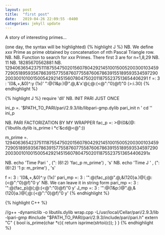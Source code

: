 ```yaml
---
layout: post
title:  "first post"
date:   2019-04-26 22:09:55 -0400
categories: jekyll update
---
```



A story of interesting primes...

(one day, the syntax will be highlighted) 
{% highlight J %}
NB. We define _xxx_ Prime as prime obtained by concatenation of nth Pascal Triangle row. 
NB. 
NB. Function to search for _xxx_ Primes. There first 3 are for n=1,8,29
NB. 11
NB. 18285670562881
NB. 1294063654237511187554750201560780429214510015005200300103459729051895935678639157755876077558760678639155189593534597290200300101001500542921451560780475020118755237513654406291
f =: 3 : '(0&,+,&0)^:y (1x)'
":@(1&p:)@".@,&'x'@(;@:(<@":"0)@f)"0 (>:i.30)
{% endhighlight %}

{% highlight J %}
require 'dll'
NB. INIT PARI JUST ONCE

ini_p =. '$PATH_TO_PARI/pari/2.9.3/lib/libpari-gmp.dylib pari_init n  ' cd ''
ini_p

NB. PARI FACTORIZATION BY MY WRAPPER
fac_p =:  >@(0&{@:('libutils.dylib is_prime i  *c'&cd@<@":))

m_prime =. 1294063654237511187554750201560780429214510015005200300103459729051895935678639157755876077558760678639155189593534597290200300101001500542921451560780475020118755237513654406291x

NB. echo 'Time Pari  ' , (": (6!:2) 'fac_p m_prime') , 's'
NB. echo 'Time J ' , (": (6!:2) '1 p: m_prime') , 's'

f =: 3 : '(0&,+,&0)^:y (1x)'
pari_mp =: 3 : '":@(fac_p)@".@,&(120}a.)@(;@:(<@":"0)@f)"0 y'
NB. We can leave it in string form
pari_mp =: 3 : '":@(fac_p)@(;@:(<@":"0)@f)"0 y'
J_mp =: 3 : '":@(1&p:)@".@,&(120}a.)@(;@:(<@":"0)@f)"0 y'
{% endhighlight %}

{% highlight C++ %}

//g++ -dynamiclib -o libutils.dylib wrap.cpp -L/usr/local/Cellar/pari/2.9.3/lib -lpari-gmp
#include "$PATH_TO_PARI/pari/2.9.3/include/pari/pari.h"
extern "C" {
bool is_prime(char *c){
    return isprime(strtoi(c));
  }
}
{% endhighlight %}


